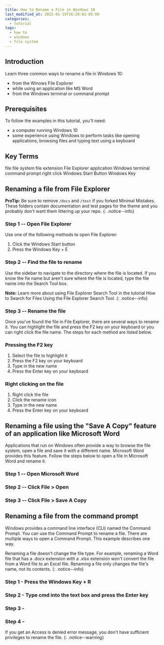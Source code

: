 ```yaml
---
title: How to Rename a File in Windows 10
last_modified_at: 2022-01-19T16:20:02-05:00
categories:
  - tutorial
tags:
  - how to
  - windows
  - file system
---
```

## Introduction

Learn three common ways to rename a file in Windows 10:

*  from the Winows File Explorer
*  while using an application like MS Word
*  from the Windows terminal or command prompt

## Prerequisites

 To follow the examples in this tutorial, you'll need:

*  a computer running Windows 10
*  some experience using Windows to perform tasks like opening applications, browsing files and typing text using a keyboard   

## Key Terms

file
file system
file extension
File Explorer
application
Windows terminal
command prompt
right click
Windows Start Button
Windows Key

## Renaming a file from File Explorer

**ProTip:** Be sure to remove `/docs` and `/test` if you forked Minimal Mistakes. These folders contain documentation and test pages for the theme and you probably don't want them littering up your repo.
{: .notice--info}

### Step 1 -- Open File Explorer

Use one of the following methods to open File Explorer:

1.  Click the Windows Start button
2.  Press the Windows Key + E

### Step 2 -- Find the file to rename

Use the sidebar to navigate to the directory where the file is located. If you know the fie name but aren't sure where the file is located, type the file name into the Search Tool box. 

**Note:** Learn more about using File Explorer Search Tool in the tutorial How to Search for Files Using the File Explorer Search Tool.
{: .notice--info}

### Step 3 -- Rename the file

Once you've found the file in File Explorer, there are several ways to rename it. You can highlight the file and press the F2 key on your keyboard or you can right click the file name. The steps for each method are listed below.

### Pressing the F2 key

1.  Select the file to highlight it
2.  Press the F2 key on your keyboard
3.  Type in the new name
4.  Press the Enter key on your keyboard

### Right clicking on the file

1. Right click the file
2. Click the rename icon
3. Type in the new name
4. Press the Enter key on your keyboard

## Renaming a file using the "Save A Copy" feature of an application like Microsoft Word

Applications that run on Windows often provide a way to browse the file system, open a file and save it with a different name. Microsoft Word provides this feature. Follow the steps below to open a file in Microsoft Word and rename it.  

### Step 1 -- Open Microsoft Word
### Step 2 -- Click File > Open
### Step 3 -- Click File > Save A Copy


## Renaming a file from the command prompt

Windows provides a command line interface (CLI) named the Command Prompt. You can use the Command Prompt to rename a file. There are multiple ways to open a Command Prompt. This example describes one way.

Renaming a file doesn't change the file type. For example, renaming a Word file that has a .docx extension with a .xlsx extension won't convert the file from a Word file to an Excel file. Renaming a file only changes the file's name, not its contents.
{: .notice--info}

### Step 1 - Press the Windows Key + R
### Step 2 - Type cmd into the text box and press the Enter key 
### Step 3 - 
### Step 4 - 

If you get an Access is denied error message, you don't have sufficient privileges to rename the file.
{: .notice--warning}
